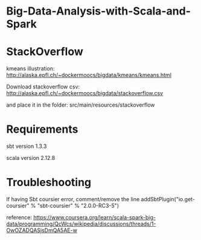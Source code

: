 # Big-Data-Analysis-with-Scala-and-Spark

# StackOverflow
kmeans illustration:
http://alaska.epfl.ch/~dockermoocs/bigdata/kmeans/kmeans.html

Download stackoverflow csv: http://alaska.epfl.ch/~dockermoocs/bigdata/stackoverflow.csv

and place it in the folder: src/main/resources/stackoverflow 

# Requirements

sbt version 1.3.3 

scala version 2.12.8

# Troubleshooting

If having Sbt coursier error, comment/remove the line 
addSbtPlugin("io.get-coursier" % "sbt-coursier" % "2.0.0-RC3-5") 

reference: https://www.coursera.org/learn/scala-spark-big-data/programming/QcWcs/wikipedia/discussions/threads/1-OwOZADQASjsDmQA5AE-w 
